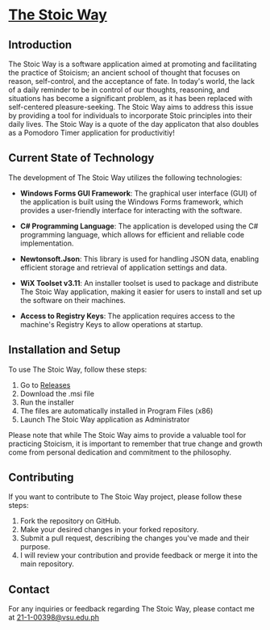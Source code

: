 # [The Stoic Way](https://github.com/PakYouMu/The-Stoic-Way/assets/115514634/6f346b58-92ae-4c16-b50c-8f9c1ca5ea2f)


## Introduction
The Stoic Way is a software application aimed at promoting and facilitating the practice of Stoicism; an ancient school of thought that focuses on reason, self-control, and the acceptance of fate. In today's world, the lack of a daily reminder to be in control of our thoughts, reasoning, and situations has become a significant problem, as it has been replaced with self-centered pleasure-seeking. The Stoic Way aims to address this issue by providing a tool for individuals to incorporate Stoic principles into their daily lives. The Stoic Way is a quote of the day applicaton that also doubles as a Pomodoro Timer application for productivitiy!

## Current State of Technology
The development of The Stoic Way utilizes the following technologies:

- **Windows Forms GUI Framework**: The graphical user interface (GUI) of the application is built using the Windows Forms framework, which provides a user-friendly interface for interacting with the software.

- **C# Programming Language**: The application is developed using the C# programming language, which allows for efficient and reliable code implementation.

- **Newtonsoft.Json**: This library is used for handling JSON data, enabling efficient storage and retrieval of application settings and data.

- **WiX Toolset v3.11**: An installer toolset is used to package and distribute The Stoic Way application, making it easier for users to install and set up the software on their machines.

- **Access to Registry Keys**: The application requires access to the machine's Registry Keys to allow operations at startup.

## Installation and Setup
To use The Stoic Way, follow these steps:

1. Go to [Releases](https://github.com/PakYouMu/The-Stoic-Way/releases)
2. Download the .msi file
3. Run the installer
4. The files are automatically installed in Program Files (x86)
5. Launch The Stoic Way application as Administrator
  
Please note that while The Stoic Way aims to provide a valuable tool for practicing Stoicism, it is important to remember that true change and growth come from personal dedication and commitment to the philosophy.

## Contributing
If you want to contribute to The Stoic Way project, please follow these steps:

1. Fork the repository on GitHub.
2. Make your desired changes in your forked repository.
3. Submit a pull request, describing the changes you've made and their purpose.
4. I will review your contribution and provide feedback or merge it into the main repository.

## Contact
For any inquiries or feedback regarding The Stoic Way, please contact me at 21-1-00398@vsu.edu.ph

